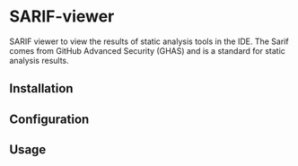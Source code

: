# SARIF-viewer

<!-- Plugin description -->

SARIF viewer to view the results of static analysis tools in the IDE.
The Sarif comes from GitHub Advanced Security (GHAS) and is a standard for static analysis results.

<!-- Plugin description end -->

## Installation


## Configuration


## Usage
